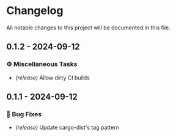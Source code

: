 # Changelog

All notable changes to this project will be documented in this file.

## 0.1.2 - 2024-09-12

### ⚙️ Miscellaneous Tasks

- *(release)* Allow dirty CI builds

## 0.1.1 - 2024-09-12

### 🐛 Bug Fixes

- *(release)* Update cargo-dist's tag pattern

<!-- generated by git-cliff -->
